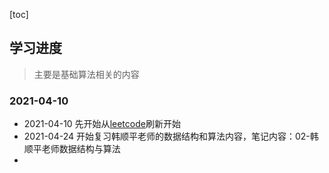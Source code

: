 [toc]

<extoc></extoc>



## 学习进度

> 主要是基础算法相关的内容



### 2021-04-10

* 2021-04-10 先开始从[leetcode](https://leetcode-cn.com/)刷新开始
* 2021-04-24 开始复习韩顺平老师的数据结构和算法内容，笔记内容：02-韩顺平老师数据结构与算法
* 
